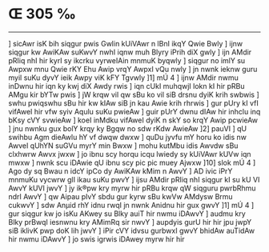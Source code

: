 # Œ 305 ‰
---
] sicAwr isK bih siqgur pwis Gwlin kUiVAwr n lBnI ikqY Qwie Bwly
] ijnw siqgur kw AwiKAw suKwvY nwhI iqnw muh Blyry iPrih diX gwly ]
ijn AMdir pRIiq nhI hir kyrI sy ikcrku vyrweIAin mnmuK byqwly ]
siqgur no imlY su Awpxw mnu Qwie rKY Ehu Awip vrqY AwpxI vQu nwly ]
jn nwnk ieknw guru myil suKu dyvY ieik Awpy viK kFY Tgvwly ]1] mÚ 4
] ijnw AMdir nwmu inDwnu hir iqn ky kwj diX Awdy rwis ] iqn cUkI
muhqwjI lokn kI hir pRBu AMgu kir bYTw pwis ] jW krqw vil qw sBu ko
vil siB drsnu dyiK krih swbwis ] swhu pwiqswhu sBu hir kw kIAw siB
jn kau Awie krih rhrwis ] gur pUry kI vfI vifAweI hir vfw syiv
Aqulu suKu pwieAw ] guir pUrY dwnu dIAw hir inhclu inq bKsy cVY
svwieAw ] koeI inMdku vifAweI dyiK n skY so krqY Awip pcwieAw ] jnu
nwnku gux bolY krqy ky Bgqw no sdw rKdw AwieAw ]2] pauVI ] qU swihbu
Agm dieAwlu hY vf dwqw dwxw ] quDu jyvfu mY horu ko idis nw AwveI qUhYN
suGVu myrY min Bwxw ] mohu kutMbu idis Awvdw sBu clxhwrw Awvx jwxw ]
jo ibnu scy horqu icqu lwiedy sy kUiVAwr kUVw iqn mwxw ] nwnk scu
iDAwie qU ibnu scy pic pic muey Ajwxw ]10] slok mÚ 4 ] Ago dy sq
Bwau n idcY ipCo dy AwiKAw kMim n AwvY ] AD ivic iPrY mnmuKu vycwrw
glI ikau suKu pwvY ] ijsu AMdir pRIiq nhI siqgur kI su kU VI AwvY kUVI
jwvY ] jy ik®pw kry myrw hir pRBu krqw qW siqguru pwrbRhmu ndrI AwvY ]
qw Aipau pIvY sbdu gur kyrw sBu kwVw AMdysw Brmu cukwvY ] sdw Anµid rhY
idnu rwqI jn nwnk Anidnu hir gux gwvY ]1] mÚ 4 ] gur siqgur kw jo
isKu AKwey su Blky auiT hir nwmu iDAwvY ] audmu kry Blky prBwqI
iesnwnu kry AMimRq sir nwvY ] aupdyis gurU hir hir jpu jwpY siB iklivK
pwp doK lih jwvY ] iPir cVY idvsu gurbwxI gwvY bhidAw auTidAw hir
nwmu iDAwvY ] jo swis igrwis iDAwey myrw hir hir
####
